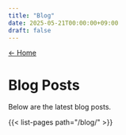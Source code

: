 ```yaml
---
title: "Blog"
date: 2025-05-21T00:00:00+09:00
draft: false
---
```


[← Home](/)

# Blog Posts

Below are the latest blog posts.

{{< list-pages path="/blog/" >}}
